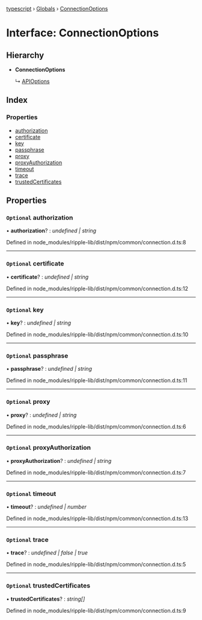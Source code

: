 [typescript](../README.md) › [Globals](../globals.md) › [ConnectionOptions](connectionoptions.md)

# Interface: ConnectionOptions

## Hierarchy

* **ConnectionOptions**

  ↳ [APIOptions](apioptions.md)

## Index

### Properties

* [authorization](connectionoptions.md#optional-authorization)
* [certificate](connectionoptions.md#optional-certificate)
* [key](connectionoptions.md#optional-key)
* [passphrase](connectionoptions.md#optional-passphrase)
* [proxy](connectionoptions.md#optional-proxy)
* [proxyAuthorization](connectionoptions.md#optional-proxyauthorization)
* [timeout](connectionoptions.md#optional-timeout)
* [trace](connectionoptions.md#optional-trace)
* [trustedCertificates](connectionoptions.md#optional-trustedcertificates)

## Properties

### `Optional` authorization

• **authorization**? : *undefined | string*

Defined in node_modules/ripple-lib/dist/npm/common/connection.d.ts:8

___

### `Optional` certificate

• **certificate**? : *undefined | string*

Defined in node_modules/ripple-lib/dist/npm/common/connection.d.ts:12

___

### `Optional` key

• **key**? : *undefined | string*

Defined in node_modules/ripple-lib/dist/npm/common/connection.d.ts:10

___

### `Optional` passphrase

• **passphrase**? : *undefined | string*

Defined in node_modules/ripple-lib/dist/npm/common/connection.d.ts:11

___

### `Optional` proxy

• **proxy**? : *undefined | string*

Defined in node_modules/ripple-lib/dist/npm/common/connection.d.ts:6

___

### `Optional` proxyAuthorization

• **proxyAuthorization**? : *undefined | string*

Defined in node_modules/ripple-lib/dist/npm/common/connection.d.ts:7

___

### `Optional` timeout

• **timeout**? : *undefined | number*

Defined in node_modules/ripple-lib/dist/npm/common/connection.d.ts:13

___

### `Optional` trace

• **trace**? : *undefined | false | true*

Defined in node_modules/ripple-lib/dist/npm/common/connection.d.ts:5

___

### `Optional` trustedCertificates

• **trustedCertificates**? : *string[]*

Defined in node_modules/ripple-lib/dist/npm/common/connection.d.ts:9
